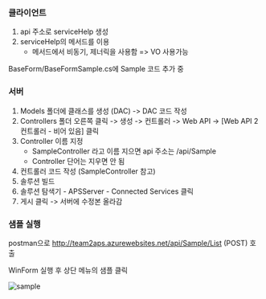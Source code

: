### 클라이언트
1. api 주소로 serviceHelp 생성
2. serviceHelp의 메서드를 이용
	- 메서드에서 비동기, 제너릭을 사용함 => VO 사용가능

BaseForm/BaseFormSample.cs에 Sample 코드 추가 중

### 서버
1. Models 폴더에 클래스를 생성 (DAC) -> DAC 코드 작성
2. Controllers 폴더 오른쪽 클릭 -> 생성 -> 컨트롤러 -> Web API -> [Web API 2 컨트롤러 - 비어 있음] 클릭
3. Controller 이름 지정
	- SampleController 라고 이름 지으면 api 주소는 /api/Sample
	- Controller 단어는 지우면 안 됨
4. 컨트롤러 코드 작성 (SampleController 참고)
5. 솔루션 빌드
6. 솔루션 탐색기 -  APSServer - Connected Services 클릭
7. 게시 클릭 -> 서버에 수정본 올라감

### 샘플 실행

postman으로 http://team2aps.azurewebsites.net/api/Sample/List (POST) 호출

WinForm 실행 후 상단 메뉴의 샘플 클릭

![sample](https://user-images.githubusercontent.com/75368967/147208276-884b21be-d642-47b3-ba7e-69b065823ce2.png)
